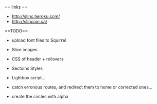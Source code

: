== links ==

* http://slinc.heroku.com/
* http://slincom.ca/


==TODO==

* upload font files to Squirrel
* Slice images
* CSS of header + rollovers
* Sectoins Styles
* Lightbox script...
* catch erronous routes, and redirect them to home or corrected ones...

* create the circles with alpha




